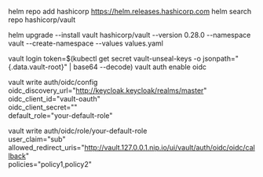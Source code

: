 helm repo add hashicorp https://helm.releases.hashicorp.com
helm search repo hashicorp/vault

helm upgrade --install vault hashicorp/vault --version 0.28.0 --namespace vault --create-namespace --values values.yaml


vault login token=$(kubectl get secret vault-unseal-keys -o jsonpath="{.data.vault-root}" | base64 --decode)
  vault auth enable oidc


  vault write auth/oidc/config \
      oidc_discovery_url="http://keycloak.keycloak/realms/master" \
      oidc_client_id="vault-oauth" \
      oidc_client_secret="" \
      default_role="your-default-role"


  vault write auth/oidc/role/your-default-role \
      user_claim="sub" \
      allowed_redirect_uris="http://vault.127.0.0.1.nip.io/ui/vault/auth/oidc/oidc/callback" \
      policies="policy1,policy2"
